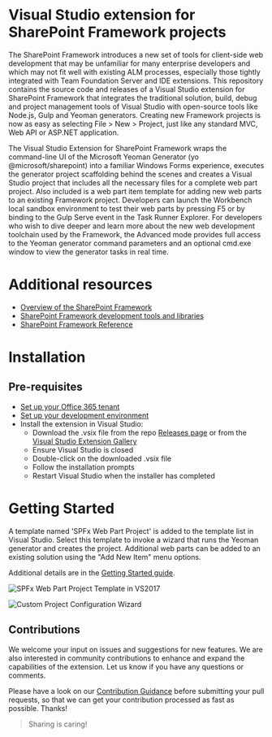 # Visual Studio extension for SharePoint Framework projects
The SharePoint Framework introduces a new set of tools for client-side web development that may be unfamiliar for many enterprise developers and which may not fit well with existing ALM processes, especially those tightly integrated with Team Foundation Server and IDE extensions. This repository contains the source code and releases of a Visual Studio extension for SharePoint Framework that integrates the traditional solution, build, debug and project management tools of Visual Studio with open-source tools like Node.js, Gulp and Yeoman generators. Creating new Framework projects is now as easy as selecting File > New > Project, just like any standard MVC, Web API or ASP.NET application.

The Visual Studio Extension for SharePoint Framework wraps the command-line UI of the Microsoft Yeoman Generator (yo @microsoft/sharepoint) into a familiar Windows Forms experience, executes the generator project scaffolding behind the scenes and creates a Visual Studio project that includes all the necessary files for a complete web part project. Also included is a web part item template for adding new web parts to an existing Framework project. Developers can launch the Workbench local sandbox environment to test their web parts by pressing F5 or by binding to the Gulp Serve event in the Task Runner Explorer. For developers who wish to dive deeper and learn more about the new web development toolchain used by the Framework, the Advanced mode provides full access to the Yeoman generator command parameters and an optional cmd.exe window to view the generator tasks in real time.

# Additional resources

* [Overview of the SharePoint Framework](http://dev.office.com/sharepoint/docs/spfx/sharepoint-framework-overview)
* [SharePoint Framework development tools and libraries](http://dev.office.com/sharepoint/docs/spfx/tools-and-libraries)
* [SharePoint Framework Reference](https://sharepoint.github.io/)

# Installation

## Pre-requisites

* [Set up your Office 365 tenant](https://dev.office.com/sharepoint/docs/spfx/set-up-your-developer-tenant)
* [Set up your development environment](https://dev.office.com/sharepoint/docs/spfx/set-up-your-development-environment)
* Install the extension in Visual Studio:
  * Download the .vsix file from the repo [Releases page](../../releases/latest) or from the [Visual Studio Extension Gallery](https://marketplace.visualstudio.com/items?itemName=SharePointPnP.SPFxProjectTemplate)
  * Ensure Visual Studio is closed
  * Double-click on the downloaded .vsix file
  * Follow the installation prompts
  * Restart Visual Studio when the installer has completed

# Getting Started
A template named 'SPFx Web Part Project' is added to the template list in Visual Studio. Select this template to invoke a wizard that runs the Yeoman generator and creates the project. Additional web parts can be added to an existing solution using the "Add New Item" menu options.

Additional details are in the [Getting Started guide](../../wiki/Getting-Started).

![SPFx Web Part Project Template in VS2017](https://github.com/SharePoint/sp-dev-fx-vs-extension/wiki/images/VS2015new.png)

![Custom Project Configuration Wizard](http://www.ericshupps.com/wp-content/uploads/2019/03/spfx-vs-extension-properties.png)

## Contributions

We welcome your input on issues and suggestions for new features. We are also interested in community contributions to enhance and expand the capabilities of the extension. Let us know if you have any questions or comments.

Please have a look on our [Contribution Guidance](./.github/CONTRIBUTING.md) before submitting your pull requests, so that we can get your contribution processed as fast as possible. Thanks!

> Sharing is caring!

